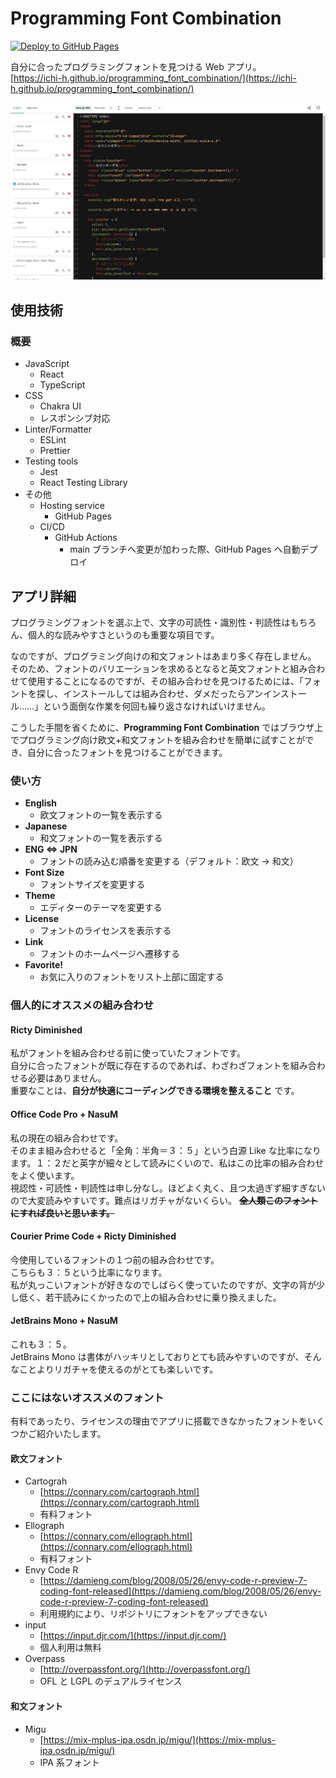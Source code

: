 # Programming Font Combination

[![Deploy to GitHub Pages](https://github.com/ichi-h/programming_font_combination/actions/workflows/pages-hosting.yml/badge.svg?branch=main)](https://github.com/ichi-h/programming_font_combination/actions/workflows/pages-hosting.yml)

自分に合ったプログラミングフォントを見つける Web アプリ。  
[https://ichi-h.github.io/programming_font_combination/](https://ichi-h.github.io/programming_font_combination/)

![App](./images/app.jpg)

## 使用技術

### 概要

- JavaScript
  - React
  - TypeScript
- CSS
  - Chakra UI
  - レスポンシブ対応
- Linter/Formatter
  - ESLint
  - Prettier
- Testing tools
  - Jest
  - React Testing Library
- その他
  - Hosting service
    - GitHub Pages
  - CI/CD
    - GitHub Actions
      - main ブランチへ変更が加わった際、GitHub Pages へ自動デプロイ

## アプリ詳細

プログラミングフォントを選ぶ上で、文字の可読性・識別性・判読性はもちろん、個人的な読みやすさというのも重要な項目です。

なのですが、プログラミング向けの和文フォントはあまり多く存在しません。  
そのため、フォントのバリエーションを求めるとなると英文フォントと組み合わせて使用することになるのですが、その組み合わせを見つけるためには、「フォントを探し、インストールしては組み合わせ、ダメだったらアンインストール……」という面倒な作業を何回も繰り返さなければいけません。

こうした手間を省くために、**Programming Font Combination** ではブラウザ上でプログラミング向け欧文+和文フォントを組み合わせを簡単に試すことができ、自分に合ったフォントを見つけることができます。

### 使い方

- **English**
  - 欧文フォントの一覧を表示する
- **Japanese**
  - 和文フォントの一覧を表示する
- **ENG ⇔ JPN**
  - フォントの読み込む順番を変更する（デフォルト：欧文 → 和文）
- **Font Size**
  - フォントサイズを変更する
- **Theme**
  - エディターのテーマを変更する
- **License**
  - フォントのライセンスを表示する
- **Link**
  - フォントのホームページへ遷移する
- **Favorite!**
  - お気に入りのフォントをリスト上部に固定する

### 個人的にオススメの組み合わせ

#### Ricty Diminished

私がフォントを組み合わせる前に使っていたフォントです。  
自分に合ったフォントが既に存在するのであれば、わざわざフォントを組み合わせる必要はありません。  
重要なことは、**自分が快適にコーディングできる環境を整えること** です。

#### Office Code Pro + NasuM

私の現在の組み合わせです。  
そのまま組み合わせると「全角：半角＝３：５」という白源 Like な比率になります。１：２だと英字が細々として読みにくいので、私はこの比率の組み合わせをよく使います。  
視認性・可読性・判読性は申し分なし。ほどよく丸く、且つ太過ぎず細すぎないので大変読みやすいです。難点はリガチャがないくらい。 ~~**全人類このフォントにすれば良いと思います。**~~

#### Courier Prime Code + Ricty Diminished

今使用しているフォントの１つ前の組み合わせです。  
こちらも３：５という比率になります。  
私が丸っこいフォントが好きなのでしばらく使っていたのですが、文字の背が少し低く、若干読みにくかったので上の組み合わせに乗り換えました。

#### JetBrains Mono + NasuM

これも３：５。  
JetBrains Mono は書体がハッキリとしておりとても読みやすいのですが、そんなことよりリガチャを使えるのがとても楽しいです。

### ここにはないオススメのフォント

有料であったり、ライセンスの理由でアプリに搭載できなかったフォントをいくつかご紹介いたします。

#### 欧文フォント

- Cartograh
  - [https://connary.com/cartograph.html](https://connary.com/cartograph.html)
  - 有料フォント
- Ellograph
  - [https://connary.com/ellograph.html](https://connary.com/ellograph.html)
  - 有料フォント
- Envy Code R
  - [https://damieng.com/blog/2008/05/26/envy-code-r-preview-7-coding-font-released](https://damieng.com/blog/2008/05/26/envy-code-r-preview-7-coding-font-released)
  - 利用規約により、リポジトリにフォントをアップできない
- input
  - [https://input.djr.com/](https://input.djr.com/)
  - 個人利用は無料
- Overpass
  - [http://overpassfont.org/](http://overpassfont.org/)
  - OFL と LGPL のデュアルライセンス

#### 和文フォント

- Migu
  - [https://mix-mplus-ipa.osdn.jp/migu/](https://mix-mplus-ipa.osdn.jp/migu/)
  - IPA 系フォント
